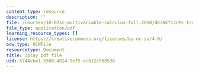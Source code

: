 ```yaml
---
content_type: resource
description: ''
file: /courses/18-02sc-multivariable-calculus-fall-2010/dK3NEf13nPc_transcript.pdf
file_type: application/pdf
learning_resource_types: []
license: https://creativecommons.org/licenses/by-nc-sa/4.0/
ocw_type: OCWFile
resourcetype: Document
title: 3play pdf file
uid: 5744cb41-5508-4814-9ef5-ecb12c508538
---
```

